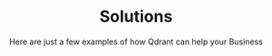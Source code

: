 ---
title: Solutions
section_title: Elevate <span>Your Business</span> with Qdrant
subtitle: Here are just a few examples of how Qdrant can help your Business 
description: Tasks and Problems solved with Qdrant
---